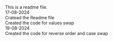 This is a readme file.
<br>
17-08-2024
<br>
Cratead the Readme file
<br>
Created the code for values swap
<br>
19-08-2024
<br>
Created the code for reverse order and case swap